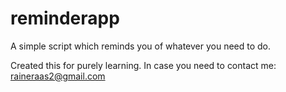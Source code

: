 # reminderapp
A simple script which reminds you of whatever you need to do.

Created this for purely learning.
In case you need to contact me: raineraas2@gmail.com
